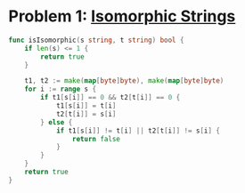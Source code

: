# Problem 1: [Isomorphic Strings](https://leetcode.com/problems/isomorphic-strings/description/)

```go
func isIsomorphic(s string, t string) bool {
	if len(s) <= 1 {
		return true
	}

	t1, t2 := make(map[byte]byte), make(map[byte]byte)
	for i := range s {
		if t1[s[i]] == 0 && t2[t[i]] == 0 {
			t1[s[i]] = t[i]
			t2[t[i]] = s[i]
		} else {
			if t1[s[i]] != t[i] || t2[t[i]] != s[i] {
				return false
			}
		}
	}
	return true
}
```
